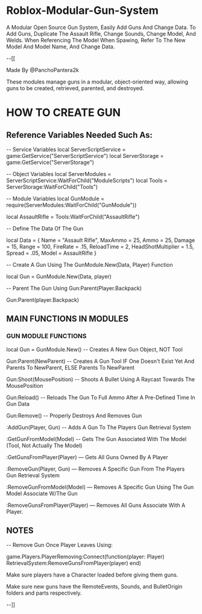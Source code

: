 # Roblox-Modular-Gun-System
A Modular Open Source Gun System, Easily Add Guns And Change Data.  To Add Guns, Duplicate The Assault Rifle, Change Sounds, Change Model, And Welds.  When Referencing The Model When Spawing, Refer To The New Model And Model Name, And Change Data.  

--[[


Made By @PanchoPantera2k

These modules manage guns in a modular,
object-oriented way, allowing guns to be created, 
retrieved, parented, and destroyed.

# HOW TO CREATE GUN


## Reference Variables Needed Such As:


-- Service Variables
local ServerScriptService = game:GetService("ServerScriptService")
local ServerStorage = game:GetService("ServerStorage")

-- Object Variables
local ServerModules = ServerScriptService:WaitForChild("ModuleScripts")
local Tools = ServerStorage:WaitForChild("Tools")

-- Module Variables
local GunModule = require(ServerModules:WaitForChild("GunModule"))

local AssaultRifle = Tools:WaitForChild("AssaultRifle")

-- Define The Data Of The Gun

local Data = {
			Name = "Assault Rifle",
			MaxAmmo = 25,
			Ammo = 25,
			Damage = 15,
			Range = 100,
			FireRate = .15,
			ReloadTime = 2,
			HeadShotMultiplier = 1.5,
			Spread = .05,
			Model = AssaultRifle
		}

-- Create A Gun Using The GunModule.New(Data, Player) Function

local Gun = GunModule.New(Data, player)

-- Parent The Gun Using Gun:Parent(Player.Backpack)

Gun:Parent(player.Backpack)


## MAIN FUNCTIONS IN MODULES


### GUN MODULE FUNCTIONS

local Gun = GunModule.New() -- Creates A New Gun Object, NOT Tool

Gun:Parent(NewParent) -- Creates A Gun Tool IF One Doesn't Exist Yet And Parents To NewParent, ELSE Parents To NewParent

Gun:Shoot(MousePosition) -- Shoots A Bullet Using A Raycast Towards The MousePosition

Gun:Reload() -- Reloads The Gun To Full Ammo After A Pre-Defined Time In Gun Data

Gun:Remove() -- Properly Destroys And Removes Gun

:AddGun(Player, Gun) -- Adds A Gun To The Players Gun Retrieval System

:GetGunFromModel(Model) -- Gets The Gun Associated With The Model (Tool, Not Actually The Model)

:GetGunsFromPlayer(Player) — Gets All Guns Owned By A Player

:RemoveGun(Player, Gun) — Removes A Specific Gun From The Players Gun Retrieval System

:RemoveGunFromModel(Model) — Removes A Specific Gun Using The Gun Model Associate W/The Gun

:RemoveGunsFromPlayer(Player) — Removes All Guns Associate With A Player.


## NOTES

-- Remove Gun Once Player Leaves Using:

game.Players.PlayerRemoving:Connect(function(player: Player) 
	RetrievalSystem:RemoveGunsFromPlayer(player)
end)

Make sure players have a Character loaded before giving them guns.

Make sure new guns have the RemoteEvents, Sounds, and BulletOrigin folders and parts respectively. 

--]]
